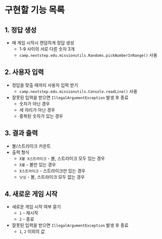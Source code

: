 # 구현할 기능 목록
## 1. 정답 생성
- 매 게임 시작시 랜덤하게 정답 생성
  - 1-9 사이의 서로 다른 숫자 3개
  - `camp.nextstep.edu.missionutils.Randoms.pickNumberInRange()` 사용

## 2. 사용자 입력
- 정답을 맞출 때까지 사용자 입력 받기
  - `camp.nextstep.edu.missionutils.Console.readLine()` 사용
- 잘못된 입력을 받으면 `IllegalArgumentException` 발생 후 종료
  - 숫자가 아닌 경우
  - 세 자리가 아닌 경우
  - 중복된 숫자가 있는 경우

## 3. 결과 출력
- 볼/스트라이크 카운트
- 출력 형식
  - `X볼 X스트라이크` - 볼, 스트라이크 모두 있는 경우
  - `X볼` - 볼만 있는 경우
  - `X스트라이크` - 스트라이크만 있는 경우
  - `낫싱` - 볼, 스트라이크 모두 없는 경우

## 4. 새로운 게임 시작
- 새로운 게임 시작 여부 묻기
  - `1` - 재시작
  - `2` - 종료
- 잘못된 입력을 받으면 `IllegalArgumentException` 발생 후 종료
  - `1`, `2` 이외의 값

